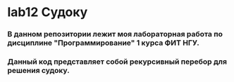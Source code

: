 # lab12 Судоку
      
### В данном репозитории лежит моя лабораторная работа по дисциплине "Программирование" 1 курса ФИТ НГУ. 

### Данный код представляет собой рекурсивный перебор для решения судоку. 

